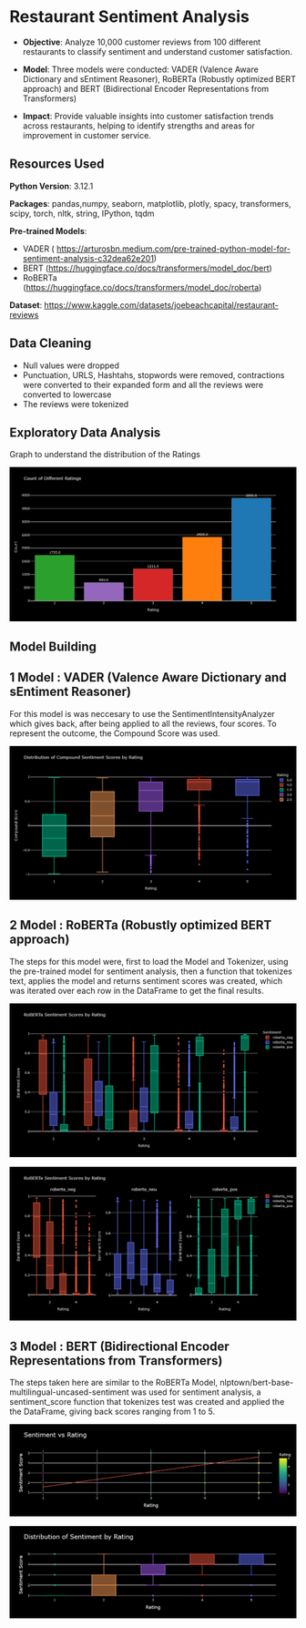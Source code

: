 # Restaurant Sentiment Analysis

- **Objective**: Analyze 10,000 customer reviews from 100 different restaurants to classify sentiment and understand customer satisfaction.

- **Model**: Three models were conducted: VADER (Valence Aware Dictionary and sEntiment Reasoner), RoBERTa (Robustly optimized BERT approach) and BERT (Bidirectional Encoder Representations from Transformers)

- **Impact**: Provide valuable insights into customer satisfaction trends across restaurants, helping to identify strengths and areas for improvement in customer service.

## Resources Used

**Python Version**: 3.12.1

**Packages**: pandas,numpy, seaborn, matplotlib, plotly, spacy, transformers, scipy, torch, nltk, string, IPython, tqdm

**Pre-trained Models**: 

- VADER ( https://arturosbn.medium.com/pre-trained-python-model-for-sentiment-analysis-c32dea62e201)
- BERT (https://huggingface.co/docs/transformers/model_doc/bert)
- RoBERTa (https://huggingface.co/docs/transformers/model_doc/roberta)

**Dataset**: https://www.kaggle.com/datasets/joebeachcapital/restaurant-reviews

## Data Cleaning

- Null values were dropped
- Punctuation, URLS, Hashtahs, stopwords were removed, contractions were converted to their expanded form and all the reviews were converted to lowercase
- The reviews were tokenized

## Exploratory Data Analysis

Graph to understand the distribution of the Ratings

![Example Image](images/d.png)

## Model Building

## 1 Model : VADER (Valence Aware Dictionary and sEntiment Reasoner)

For this model is was neccesary to use the SentimentIntensityAnalyzer which gives back, after being applied to all the reviews, four scores. To represent the outcome, the Compound Score was used.

![Example Image](images/v.png)


## 2 Model : RoBERTa (Robustly optimized BERT approach)

The steps for this model were, first to load the Model and Tokenizer, using the pre-trained model for sentiment analysis, then a function that tokenizes text, applies the model and returns sentiment scores was created, which was iterated over each row in the DataFrame to get the final results.

![Example Image](images/r1.png)

![Example Image](images/r2.png)

## 3 Model : BERT (Bidirectional Encoder Representations from Transformers)

The steps taken here are similar to the RoBERTa Model, nlptown/bert-base-multilingual-uncased-sentiment was used for sentiment analysis, a sentiment_score function that tokenizes test was created and applied the the DataFrame, giving back scores ranging from 1 to 5.

![Example Image](images/b3.png)

![Example Image](images/b2.png)




